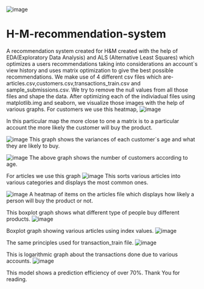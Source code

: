 ![image](https://user-images.githubusercontent.com/65905342/167622528-f6b7c3bc-8722-4a18-97ad-837bec400ed5.png)

# H-M-recommendation-system
A recommendation system created for H&amp;M created with the help of EDA(Exploratory Data Analysis) and ALS (Alternative Least Squares) which optimizes a users recommendations taking into considerations an account`s view history and uses matrix optimization to give the best possible recommendations.
We make use of 4 different csv files which are-articles.csv,customers.csv,transactions_train.csv and sample_submissions.csv.
We try to remove the null values from all those files and shape the data.
After optimizing each of the indiviadual files using matplotlib.img and seaborn, we visualize those images with the help of various graphs.
For customers we use this heatmap,
![image](https://user-images.githubusercontent.com/65905342/167623668-dec417dd-6840-4c7a-85b0-264c721ab8a9.png)

In this particular map the more close to one a matrix is to a particular account the more likely the customer will buy the product.

![image](https://user-images.githubusercontent.com/65905342/167623895-ababd633-751e-4c92-9040-1092b5aa3f4d.png)
This graph shows the variances of each customer`s age and what they are likely to buy.

![image](https://user-images.githubusercontent.com/65905342/167624287-e13669a3-7601-4cf0-9295-2c541e74d0f4.png)
The above graph shows the number of customers according to age.

For articles we use this graph
![image](https://user-images.githubusercontent.com/65905342/167626209-aed13325-e3e4-4b83-a4e6-2f234583a8b6.png)
This sorts various articles into various categories and displays the most common ones.

![image](https://user-images.githubusercontent.com/65905342/167626477-bcbd522c-edfa-46b4-adf0-531a5f03dd2d.png)
A heatmap of items on the articles file which displays how likely a person will buy the product or not.

This boxplot graph shows what different type of people buy different products.
![image](https://user-images.githubusercontent.com/65905342/167627267-ab13f340-25de-47ba-b50d-5883def60cb7.png)

Boxplot graph showing various articles using index values.
![image](https://user-images.githubusercontent.com/65905342/167627664-6880e86b-7043-4505-9433-4cc99248dc42.png)

The same principles used for transaction_train file.
![image](https://user-images.githubusercontent.com/65905342/167626839-43f1f04c-0858-45e0-9402-cb0aefb1211d.png)

This is logarithmic graph about the transactions done due to various accounts.
![image](https://user-images.githubusercontent.com/65905342/167627091-4b333087-566b-4665-ac5d-2cceed7c42f7.png)

This model shows a prediction efficiency of over 70%.
Thank You for reading.
